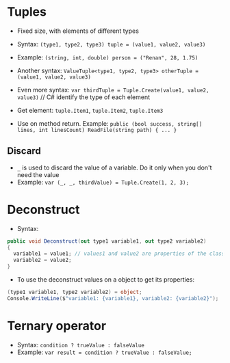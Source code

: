 # Tuples

- Fixed size, with elements of different types
- Syntax: `(type1, type2, type3) tuple = (value1, value2, value3)`
- Example: `(string, int, double) person = ("Renan", 28, 1.75)`
- Another syntax: `ValueTuple<type1, type2, type3> otherTuple = (value1, value2, value3)`

- Even more syntax: `var thirdTuple = Tuple.Create(value1, value2, value3)` // C# identify the type of each element
- Get element: `tuple.Item1`, `tuple.Item2`, `tuple.Item3`
- Use on method return. Example: `public (bool success, string[] lines, int linesCount) ReadFile(string path) { ... }`

## Discard

- `_` is used to discard the value of a variable. Do it only when you don't need the value
- Example: `var (_, _, thirdValue) = Tuple.Create(1, 2, 3);`

# Deconstruct

- Syntax:

```cs
public void Deconstruct(out type1 variable1, out type2 variable2)
{
  variable1 = value1; // values1 and value2 are properties of the class, for example
  variable2 = value2;
}
```

- To use the deconstruct values on a object to get its properties:

```cs
(type1 variable1, type2 variable2) = object;
Console.WriteLine($"variable1: {variable1}, variable2: {variable2}");
```

# Ternary operator

- Syntax: `condition ? trueValue : falseValue`
- Example: `var result = condition ? trueValue : falseValue;`
